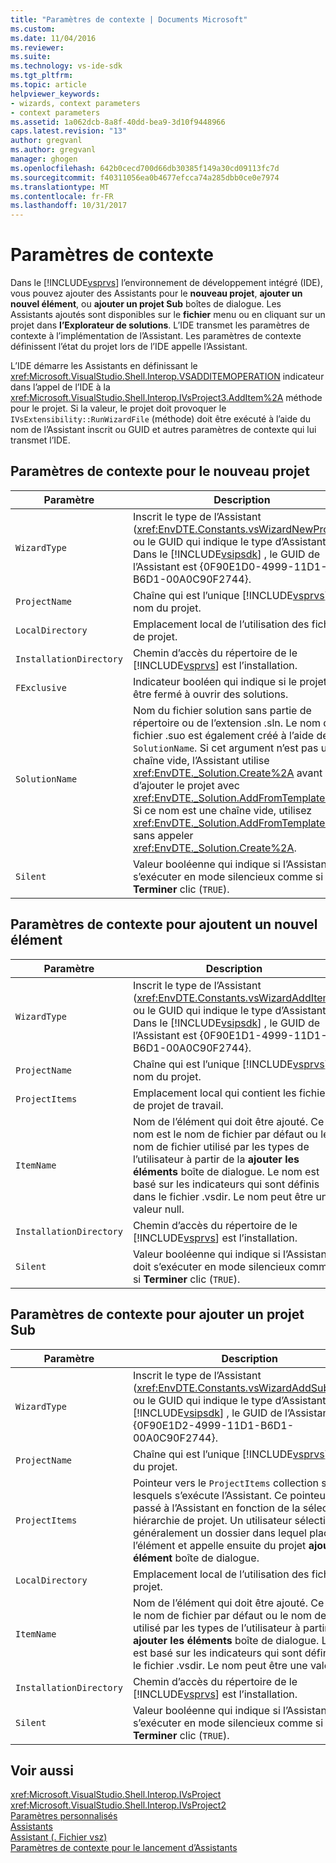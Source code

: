 ```yaml
---
title: "Paramètres de contexte | Documents Microsoft"
ms.custom: 
ms.date: 11/04/2016
ms.reviewer: 
ms.suite: 
ms.technology: vs-ide-sdk
ms.tgt_pltfrm: 
ms.topic: article
helpviewer_keywords:
- wizards, context parameters
- context parameters
ms.assetid: 1a062dcb-8a8f-40dd-bea9-3d10f9448966
caps.latest.revision: "13"
author: gregvanl
ms.author: gregvanl
manager: ghogen
ms.openlocfilehash: 642b0cecd700d66db30385f149a30cd09113fc7d
ms.sourcegitcommit: f40311056ea0b4677efcca74a285dbb0ce0e7974
ms.translationtype: MT
ms.contentlocale: fr-FR
ms.lasthandoff: 10/31/2017
---
```

# <a name="context-parameters"></a>Paramètres de contexte
Dans le [!INCLUDE[vsprvs](../../code-quality/includes/vsprvs_md.md)] l’environnement de développement intégré (IDE), vous pouvez ajouter des Assistants pour le **nouveau projet**, **ajouter un nouvel élément**, ou **ajouter un projet Sub** boîtes de dialogue. Les Assistants ajoutés sont disponibles sur le **fichier** menu ou en cliquant sur un projet dans **l’Explorateur de solutions**. L’IDE transmet les paramètres de contexte à l’implémentation de l’Assistant. Les paramètres de contexte définissent l’état du projet lors de l’IDE appelle l’Assistant.  
  
 L’IDE démarre les Assistants en définissant le <xref:Microsoft.VisualStudio.Shell.Interop.VSADDITEMOPERATION> indicateur dans l’appel de l’IDE à la <xref:Microsoft.VisualStudio.Shell.Interop.IVsProject3.AddItem%2A> méthode pour le projet. Si la valeur, le projet doit provoquer le `IVsExtensibility::RunWizardFile` (méthode) doit être exécuté à l’aide du nom de l’Assistant inscrit ou GUID et autres paramètres de contexte qui lui transmet l’IDE.  
  
## <a name="context-parameters-for-new-project"></a>Paramètres de contexte pour le nouveau projet  
  
|Paramètre|Description|  
|---------------|-----------------|  
|`WizardType`|Inscrit le type de l’Assistant (<xref:EnvDTE.Constants.vsWizardNewProject>) ou le GUID qui indique le type d’Assistant. Dans le [!INCLUDE[vsipsdk](../../extensibility/includes/vsipsdk_md.md)] , le GUID de l’Assistant est {0F90E1D0-4999-11D1-B6D1-00A0C90F2744}.|  
|`ProjectName`|Chaîne qui est l’unique [!INCLUDE[vsprvs](../../code-quality/includes/vsprvs_md.md)] nom du projet.|  
|`LocalDirectory`|Emplacement local de l’utilisation des fichiers de projet.|  
|`InstallationDirectory`|Chemin d’accès du répertoire de le [!INCLUDE[vsprvs](../../code-quality/includes/vsprvs_md.md)] est l’installation.|  
|`FExclusive`|Indicateur booléen qui indique si le projet doit être fermé à ouvrir des solutions.|  
|`SolutionName`|Nom du fichier solution sans partie de répertoire ou de l’extension .sln. Le nom de fichier .suo est également créé à l’aide de `SolutionName`. Si cet argument n’est pas une chaîne vide, l’Assistant utilise <xref:EnvDTE._Solution.Create%2A> avant d’ajouter le projet avec <xref:EnvDTE._Solution.AddFromTemplate%2A>. Si ce nom est une chaîne vide, utilisez <xref:EnvDTE._Solution.AddFromTemplate%2A> sans appeler <xref:EnvDTE._Solution.Create%2A>.|  
|`Silent`|Valeur booléenne qui indique si l’Assistant doit s’exécuter en mode silencieux comme si **Terminer** clic (`TRUE`).|  
  
## <a name="context-parameters-for-add-new-item"></a>Paramètres de contexte pour ajoutent un nouvel élément  
  
|Paramètre|Description|  
|---------------|-----------------|  
|`WizardType`|Inscrit le type de l’Assistant (<xref:EnvDTE.Constants.vsWizardAddItem>) ou le GUID qui indique le type d’Assistant. Dans le [!INCLUDE[vsipsdk](../../extensibility/includes/vsipsdk_md.md)] , le GUID de l’Assistant est {0F90E1D1-4999-11D1-B6D1-00A0C90F2744}.|  
|`ProjectName`|Chaîne qui est l’unique [!INCLUDE[vsprvs](../../code-quality/includes/vsprvs_md.md)] nom du projet.|  
|`ProjectItems`|Emplacement local qui contient les fichiers de projet de travail.|  
|`ItemName`|Nom de l’élément qui doit être ajouté. Ce nom est le nom de fichier par défaut ou le nom de fichier utilisé par les types de l’utilisateur à partir de la **ajouter les éléments** boîte de dialogue. Le nom est basé sur les indicateurs qui sont définis dans le fichier .vsdir. Le nom peut être une valeur null.|  
|`InstallationDirectory`|Chemin d’accès du répertoire de le [!INCLUDE[vsprvs](../../code-quality/includes/vsprvs_md.md)] est l’installation.|  
|`Silent`|Valeur booléenne qui indique si l’Assistant doit s’exécuter en mode silencieux comme si **Terminer** clic (`TRUE`).|  
  
## <a name="context-parameters-for-add-sub-project"></a>Paramètres de contexte pour ajouter un projet Sub  
  
|Paramètre|Description|  
|---------------|-----------------|  
|`WizardType`|Inscrit le type de l’Assistant (<xref:EnvDTE.Constants.vsWizardAddSubProject>) ou le GUID qui indique le type d’Assistant. Dans le [!INCLUDE[vsipsdk](../../extensibility/includes/vsipsdk_md.md)] , le GUID de l’Assistant est {0F90E1D2-4999-11D1-B6D1-00A0C90F2744}.|  
|`ProjectName`|Chaîne qui est l’unique [!INCLUDE[vsprvs](../../code-quality/includes/vsprvs_md.md)] nom du projet.|  
|`ProjectItems`|Pointeur vers le `ProjectItems` collection sur lesquels s’exécute l’Assistant. Ce pointeur est passé à l’Assistant en fonction de la sélection de hiérarchie de projet. Un utilisateur sélectionne généralement un dossier dans lequel placer l’élément et appelle ensuite du projet **ajouter un élément** boîte de dialogue.|  
|`LocalDirectory`|Emplacement local de l’utilisation des fichiers de projet.|  
|`ItemName`|Nom de l’élément qui doit être ajouté. Ce nom est le nom de fichier par défaut ou le nom de fichier utilisé par les types de l’utilisateur à partir de la **ajouter les éléments** boîte de dialogue. Le nom est basé sur les indicateurs qui sont définis dans le fichier .vsdir. Le nom peut être une valeur null.|  
|`InstallationDirectory`|Chemin d’accès du répertoire de le [!INCLUDE[vsprvs](../../code-quality/includes/vsprvs_md.md)] est l’installation.|  
|`Silent`|Valeur booléenne qui indique si l’Assistant doit s’exécuter en mode silencieux comme si **Terminer** clic (`TRUE`).|  
  
## <a name="see-also"></a>Voir aussi  
 <xref:Microsoft.VisualStudio.Shell.Interop.IVsProject>   
 <xref:Microsoft.VisualStudio.Shell.Interop.IVsProject2>   
 [Paramètres personnalisés](../../extensibility/internals/custom-parameters.md)   
 [Assistants](../../extensibility/internals/wizards.md)   
 [Assistant (. Fichier vsz)](../../extensibility/internals/wizard-dot-vsz-file.md)   
 [Paramètres de contexte pour le lancement d’Assistants](http://msdn.microsoft.com/Library/051a10f4-9e45-4604-b344-123044f33a24)